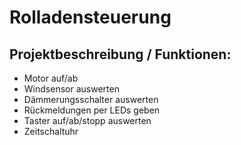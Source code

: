 # Rolladensteuerung

## Projektbeschreibung / Funktionen:

* Motor auf/ab
* Windsensor auswerten
* Dämmerungsschalter auswerten
* Rückmeldungen per LEDs geben
* Taster auf/ab/stopp auswerten
* Zeitschaltuhr
